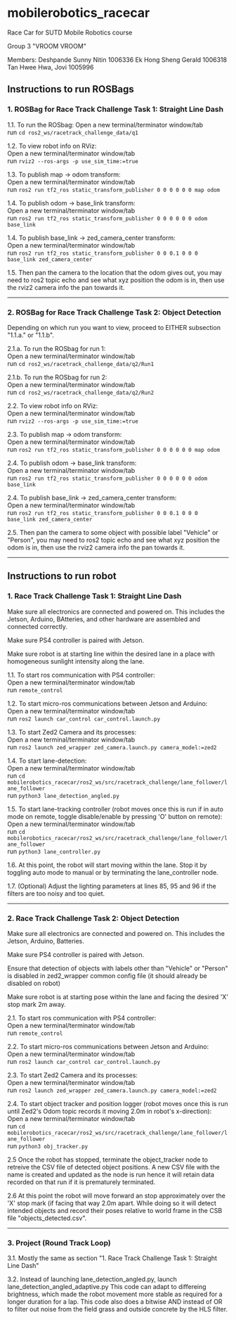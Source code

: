# mobilerobotics_racecar
Race Car for SUTD Mobile Robotics course

Group 3 "VROOM VROOM"

Members:
Deshpande Sunny Nitin 1006336
Ek Hong Sheng Gerald 1006318
Tan Hwee Hwa, Jovi 1005996


## Instructions to run ROSBags

### 1. ROSBag for Race Track Challenge Task 1: Straight Line Dash

1.1. To run the ROSbag:
     Open a new terminal/terminator window/tab  
     run `cd ros2_ws/racetrack_challenge_data/q1`

1.2. To view robot info on RViz:  
     Open a new terminal/terminator window/tab  
     run `rviz2 --ros-args -p use_sim_time:=true`

1.3. To publish map -> odom transform:  
     Open a new terminal/terminator window/tab  
     run `ros2 run tf2_ros static_transform_publisher 0 0 0 0 0 0 map odom`

1.4. To publish odom -> base_link transform:  
     Open a new terminal/terminator window/tab  
     run `ros2 run tf2_ros static_transform_publisher 0 0 0 0 0 0 odom base_link`

1.4. To publish base_link -> zed_camera_center transform:  
     Open a new terminal/terminator window/tab  
     run `ros2 run tf2_ros static_transform_publisher 0 0 0.1 0 0 0 base_link zed_camera_center`

1.5. Then pan the camera to the location that the odom gives out, you may need to ros2 topic echo and see what xyz position the odom is in, then use the rviz2 camera info the pan towards it.


-----------------------------------------


### 2. ROSBag for Race Track Challenge Task 2: Object Detection

Depending on which run you want to view, proceed to EITHER subsection "1.1.a." or "1.1.b".

2.1.a. To run the ROSbag for run 1:  
       Open a new terminal/terminator window/tab  
       run `cd ros2_ws/racetrack_challenge_data/q2/Run1`

2.1.b. To run the ROSbag for run 2:  
       Open a new terminal/terminator window/tab  
       run `cd ros2_ws/racetrack_challenge_data/q2/Run2`

2.2. To view robot info on RViz:  
     Open a new terminal/terminator window/tab  
     run `rviz2 --ros-args -p use_sim_time:=true`

2.3. To publish map -> odom transform:  
     Open a new terminal/terminator window/tab  
     run `ros2 run tf2_ros static_transform_publisher 0 0 0 0 0 0 map odom`

2.4. To publish odom -> base_link transform:  
     Open a new terminal/terminator window/tab  
     run `ros2 run tf2_ros static_transform_publisher 0 0 0 0 0 0 odom base_link`

2.4. To publish base_link -> zed_camera_center transform:  
     Open a new terminal/terminator window/tab  
     run `ros2 run tf2_ros static_transform_publisher 0 0 0.1 0 0 0 base_link zed_camera_center`

2.5. Then pan the camera to some object with possible label "Vehicle" or "Person", you may need to ros2 topic echo and see what xyz position the odom is in, then use the rviz2 camera info the pan towards it.


-----------------------------------------


## Instructions to run robot
  
### 1. Race Track Challenge Task 1: Straight Line Dash

Make sure all electronics are connected and powered on. This includes the Jetson, Arduino, BAtteries, and other hardware are assembled and connected correctly.

Make sure PS4 controller is paired with Jetson.

Make sure robot is at starting line within the desired lane in a place with homogeneous sunlight intensity along the lane.

1.1. To start ros communication with PS4 controller:  
     Open a new terminal/terminator window/tab  
     run `remote_control`

1.2. To start micro-ros communications between Jetson and Arduino:  
     Open a new terminal/terminator window/tab  
     run `ros2 launch car_control car_control.launch.py`

1.3. To start Zed2 Camera and its processes:  
     Open a new terminal/terminator window/tab  
     run `ros2 launch zed_wrapper zed_camera.launch.py camera_model:=zed2`

1.4. To start lane-detection:  
     Open a new terminal/terminator window/tab  
     run `cd mobilerobotics_racecar/ros2_ws/src/racetrack_challenge/lane_follower/lane_follower`  
     run `python3 lane_detection_angled.py`

1.5. To start lane-tracking controller (robot moves once this is run if in auto mode on remote, toggle disable/enable by pressing 'O' button on remote):  
     Open a new terminal/terminator window/tab  
     run `cd mobilerobotics_racecar/ros2_ws/src/racetrack_challenge/lane_follower/lane_follower`  
     run `python3 lane_controller.py`

1.6. At this point, the robot will start moving within the lane. Stop it by toggling auto mode to manual or by terminating the lane_controller node.

1.7. (Optional) Adjust the lighting parameters at lines 85, 95 and 96 if the filters are too noisy and too quiet.


-----------------------------------------


### 2. Race Track Challenge Task 2: Object Detection

Make sure all electronics are connected and powered on. This includes the Jetson, Arduino, Batteries.

Make sure PS4 controller is paired with Jetson.

Ensure that detection of objects with labels other than "Vehicle" or "Person" is disabled in zed2_wrapper common config file (it should already be disabled on robot)

Make sure robot is at starting pose within the lane and facing the desired 'X' stop mark 2m away.

2.1. To start ros communication with PS4 controller:  
     Open a new terminal/terminator window/tab  
     run `remote_control`

2.2. To start micro-ros communications between Jetson and Arduino:  
     Open a new terminal/terminator window/tab  
     run `ros2 launch car_control car_control.launch.py`

2.3. To start Zed2 Camera and its processes:  
     Open a new terminal/terminator window/tab  
     run `ros2 launch zed_wrapper zed_camera.launch.py camera_model:=zed2`

2.4. To start object tracker and position logger (robot moves once this is run until Zed2's Odom topic records it moving 2.0m in robot's x-direction):  
     Open a new terminal/terminator window/tab  
     run `cd mobilerobotics_racecar/ros2_ws/src/racetrack_challenge/lane_follower/lane_follower`  
     run `python3 obj_tracker.py`

2.5 Once the robot has stopped, terminate the object_tracker node to retreive the CSV file of detected object positions. A new CSV file with the name is created and updated as the node is run hence it will retain data recorded on that run if it is prematurely terminated.

2.6 At this point the robot will move forward an stop approximately over the 'X' stop mark (if facing that way 2.0m apart. While doing so it will detect intended objects and record their poses relative to world frame in the CSB file "objects_detected.csv".


-----------------------------------------


### 3. Project (Round Track Loop)

3.1. Mostly the same as section "1. Race Track Challenge Task 1: Straight Line Dash"

3.2. Instead of launching lane_detection_angled.py, launch lane_detection_angled_adaptive.py
This code can adapt to differeing brightness, which made the robot movement more stable as required for a longer duration for a lap.
This code also does a bitwise AND instead of OR to filter out noise from the field grass and outside concrete by the HLS filter.
